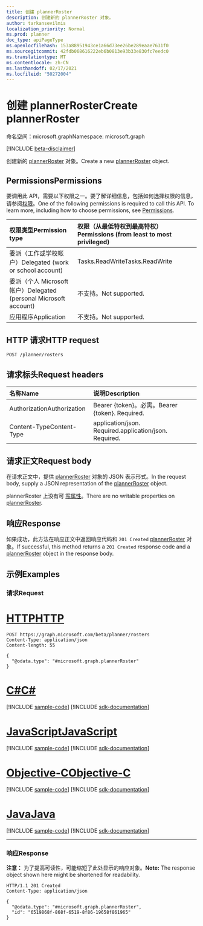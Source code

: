 ```yaml
---
title: 创建 plannerRoster
description: 创建新的 plannerRoster 对象。
author: tarkansevilmis
localization_priority: Normal
ms.prod: planner
doc_type: apiPageType
ms.openlocfilehash: 153a88951943ce1a66d73ee26be289eaae7631f0
ms.sourcegitcommit: 42fdb068616222eb6b0813e93b33e830fc7eedc0
ms.translationtype: MT
ms.contentlocale: zh-CN
ms.lasthandoff: 02/17/2021
ms.locfileid: "50272004"
---
```

# <a name="create-plannerroster"></a><span data-ttu-id="59055-103">创建 plannerRoster</span><span class="sxs-lookup"><span data-stu-id="59055-103">Create plannerRoster</span></span>
<span data-ttu-id="59055-104">命名空间：microsoft.graph</span><span class="sxs-lookup"><span data-stu-id="59055-104">Namespace: microsoft.graph</span></span>

[!INCLUDE [beta-disclaimer](../../includes/beta-disclaimer.md)]

<span data-ttu-id="59055-105">创建新的 [plannerRoster](../resources/plannerroster.md) 对象。</span><span class="sxs-lookup"><span data-stu-id="59055-105">Create a new [plannerRoster](../resources/plannerroster.md) object.</span></span>

## <a name="permissions"></a><span data-ttu-id="59055-106">Permissions</span><span class="sxs-lookup"><span data-stu-id="59055-106">Permissions</span></span>
<span data-ttu-id="59055-p101">要调用此 API，需要以下权限之一。要了解详细信息，包括如何选择权限的信息，请参阅[权限](/graph/permissions-reference)。</span><span class="sxs-lookup"><span data-stu-id="59055-p101">One of the following permissions is required to call this API. To learn more, including how to choose permissions, see [Permissions](/graph/permissions-reference).</span></span>

|<span data-ttu-id="59055-109">权限类型</span><span class="sxs-lookup"><span data-stu-id="59055-109">Permission type</span></span>|<span data-ttu-id="59055-110">权限（从最低特权到最高特权）</span><span class="sxs-lookup"><span data-stu-id="59055-110">Permissions (from least to most privileged)</span></span>|
|:---|:---|
|<span data-ttu-id="59055-111">委派（工作或学校帐户）</span><span class="sxs-lookup"><span data-stu-id="59055-111">Delegated (work or school account)</span></span>|<span data-ttu-id="59055-112">Tasks.ReadWrite</span><span class="sxs-lookup"><span data-stu-id="59055-112">Tasks.ReadWrite</span></span>|
|<span data-ttu-id="59055-113">委派（个人 Microsoft 帐户）</span><span class="sxs-lookup"><span data-stu-id="59055-113">Delegated (personal Microsoft account)</span></span>|<span data-ttu-id="59055-114">不支持。</span><span class="sxs-lookup"><span data-stu-id="59055-114">Not supported.</span></span>|
|<span data-ttu-id="59055-115">应用程序</span><span class="sxs-lookup"><span data-stu-id="59055-115">Application</span></span>|<span data-ttu-id="59055-116">不支持。</span><span class="sxs-lookup"><span data-stu-id="59055-116">Not supported.</span></span>|

## <a name="http-request"></a><span data-ttu-id="59055-117">HTTP 请求</span><span class="sxs-lookup"><span data-stu-id="59055-117">HTTP request</span></span>

<!-- {
  "blockType": "ignored"
}
-->
``` http
POST /planner/rosters
```

## <a name="request-headers"></a><span data-ttu-id="59055-118">请求标头</span><span class="sxs-lookup"><span data-stu-id="59055-118">Request headers</span></span>
|<span data-ttu-id="59055-119">名称</span><span class="sxs-lookup"><span data-stu-id="59055-119">Name</span></span>|<span data-ttu-id="59055-120">说明</span><span class="sxs-lookup"><span data-stu-id="59055-120">Description</span></span>|
|:---|:---|
|<span data-ttu-id="59055-121">Authorization</span><span class="sxs-lookup"><span data-stu-id="59055-121">Authorization</span></span>|<span data-ttu-id="59055-p102">Bearer {token}。必需。</span><span class="sxs-lookup"><span data-stu-id="59055-p102">Bearer {token}. Required.</span></span>|
|<span data-ttu-id="59055-124">Content-Type</span><span class="sxs-lookup"><span data-stu-id="59055-124">Content-Type</span></span>|<span data-ttu-id="59055-p103">application/json. Required.</span><span class="sxs-lookup"><span data-stu-id="59055-p103">application/json. Required.</span></span>|

## <a name="request-body"></a><span data-ttu-id="59055-127">请求正文</span><span class="sxs-lookup"><span data-stu-id="59055-127">Request body</span></span>
<span data-ttu-id="59055-128">在请求正文中，提供 [plannerRoster](../resources/plannerroster.md) 对象的 JSON 表示形式。</span><span class="sxs-lookup"><span data-stu-id="59055-128">In the request body, supply a JSON representation of the [plannerRoster](../resources/plannerroster.md) object.</span></span>

<span data-ttu-id="59055-129">plannerRoster 上没有可 [写属性](../resources/plannerroster.md)。</span><span class="sxs-lookup"><span data-stu-id="59055-129">There are no writable properties on [plannerRoster](../resources/plannerroster.md).</span></span>

## <a name="response"></a><span data-ttu-id="59055-130">响应</span><span class="sxs-lookup"><span data-stu-id="59055-130">Response</span></span>

<span data-ttu-id="59055-131">如果成功，此方法在响应正文中返回响应代码和 `201 Created` [plannerRoster](../resources/plannerroster.md) 对象。</span><span class="sxs-lookup"><span data-stu-id="59055-131">If successful, this method returns a `201 Created` response code and a [plannerRoster](../resources/plannerroster.md) object in the response body.</span></span>

## <a name="examples"></a><span data-ttu-id="59055-132">示例</span><span class="sxs-lookup"><span data-stu-id="59055-132">Examples</span></span>

### <a name="request"></a><span data-ttu-id="59055-133">请求</span><span class="sxs-lookup"><span data-stu-id="59055-133">Request</span></span>

# <a name="http"></a>[<span data-ttu-id="59055-134">HTTP</span><span class="sxs-lookup"><span data-stu-id="59055-134">HTTP</span></span>](#tab/http)
<!-- {
  "blockType": "request",
  "name": "create_plannerroster_from_"
}
-->
``` http
POST https://graph.microsoft.com/beta/planner/rosters
Content-Type: application/json
Content-length: 55

{
  "@odata.type": "#microsoft.graph.plannerRoster"
}
```
# <a name="c"></a>[<span data-ttu-id="59055-135">C#</span><span class="sxs-lookup"><span data-stu-id="59055-135">C#</span></span>](#tab/csharp)
[!INCLUDE [sample-code](../includes/snippets/csharp/create-plannerroster-from--csharp-snippets.md)]
[!INCLUDE [sdk-documentation](../includes/snippets/snippets-sdk-documentation-link.md)]

# <a name="javascript"></a>[<span data-ttu-id="59055-136">JavaScript</span><span class="sxs-lookup"><span data-stu-id="59055-136">JavaScript</span></span>](#tab/javascript)
[!INCLUDE [sample-code](../includes/snippets/javascript/create-plannerroster-from--javascript-snippets.md)]
[!INCLUDE [sdk-documentation](../includes/snippets/snippets-sdk-documentation-link.md)]

# <a name="objective-c"></a>[<span data-ttu-id="59055-137">Objective-C</span><span class="sxs-lookup"><span data-stu-id="59055-137">Objective-C</span></span>](#tab/objc)
[!INCLUDE [sample-code](../includes/snippets/objc/create-plannerroster-from--objc-snippets.md)]
[!INCLUDE [sdk-documentation](../includes/snippets/snippets-sdk-documentation-link.md)]

# <a name="java"></a>[<span data-ttu-id="59055-138">Java</span><span class="sxs-lookup"><span data-stu-id="59055-138">Java</span></span>](#tab/java)
[!INCLUDE [sample-code](../includes/snippets/java/create-plannerroster-from--java-snippets.md)]
[!INCLUDE [sdk-documentation](../includes/snippets/snippets-sdk-documentation-link.md)]

---



### <a name="response"></a><span data-ttu-id="59055-139">响应</span><span class="sxs-lookup"><span data-stu-id="59055-139">Response</span></span>
<span data-ttu-id="59055-140">**注意：** 为了提高可读性，可能缩短了此处显示的响应对象。</span><span class="sxs-lookup"><span data-stu-id="59055-140">**Note:** The response object shown here might be shortened for readability.</span></span>
<!-- {
  "blockType": "response",
  "truncated": true,
  "@odata.type": "microsoft.graph.plannerRoster"
}
-->
``` http
HTTP/1.1 201 Created
Content-Type: application/json

{
  "@odata.type": "#microsoft.graph.plannerRoster",
  "id": "6519868f-868f-6519-8f86-19658f861965"
}
```

